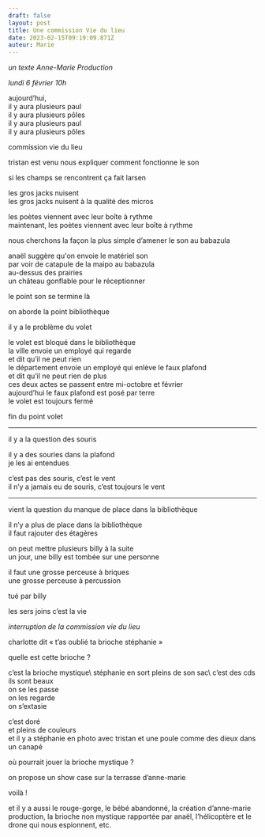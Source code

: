 ```yaml
---
draft: false
layout: post
title: Une commission Vie du lieu
date: 2023-02-15T09:19:09.871Z
auteur: Marie
---
```

*un texte Anne-Marie Production*

*lundi 6 février 10h*

aujourd’hui,\
il y aura plusieurs paul\
il y aura plusieurs pôles\
il y aura plusieurs paul\
il y aura plusieurs pôles 

commission vie du lieu

tristan est venu nous expliquer comment fonctionne le son

si les champs se rencontrent ça fait larsen 

les gros jacks nuisent\
les gros jacks nuisent à la qualité des micros

les poètes viennent avec leur boîte à rythme\
maintenant, les poètes viennent avec leur boîte à rythme

nous cherchons la façon la plus simple d’amener le son au babazula

anaël suggère qu'on envoie le matériel son\
par voir de catapule de la maipo au babazula\
au-dessus des prairies\
un château gonflable pour le réceptionner

le point son se termine là

on aborde la point bibliothèque

il y a le problème du volet

le volet est bloqué dans le bibliothèque\
la ville envoie un employé qui regarde\
et dit qu’il ne peut rien\
le département envoie un employé qui enlève le faux plafond\
et dit qu’il ne peut rien de plus\
ces deux actes se passent entre mi-octobre et février\
aujourd’hui le faux plafond est posé par terre\
le volet est toujours fermé

fin du point volet

- - -

il y a la question des souris

il y a des souries dans la plafond\
je les ai entendues

c’est pas des souris, c’est le vent\
il n’y a jamais eu de souris, c’est toujours le vent

- - -

vient la question du manque de place dans la bibliothèque

il n’y a plus de place dans la bibliothèque\
il faut rajouter des étagères

on peut mettre plusieurs billy à la suite\
un jour, une billy est tombée sur une personne

il faut une grosse perceuse à briques\
une grosse perceuse à percussion  

tué par billy 

les sers joins c’est la vie

*interruption de la commission vie du lieu*

charlotte dit « t’as oublié ta brioche stéphanie »

quelle est cette brioche ?

c’est la brioche mystique\ 
stéphanie en sort pleins de son sac\ 
c’est des cds\
ils sont beaux\
on se les passe\
on les regarde\
on s’extasie

c’est doré\
et pleins de couleurs\
et il y a stéphanie en photo avec tristan et une poule
comme des dieux dans un canapé

où pourrait jouer la brioche mystique ? 

on propose un show case sur la terrasse d’anne-marie

voilà ! 

et il y a aussi le rouge-gorge, le bébé abandonné, la création d’anne-marie production, la brioche non mystique rapportée par anaël, l’hélicoptère et le drone qui nous espionnent, etc.